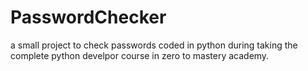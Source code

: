 # PasswordChecker
a small project to check passwords coded in python during taking the complete python develpor course in zero to mastery academy.

